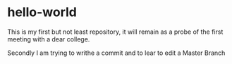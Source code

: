 # hello-world
This is my first but not least repository, it will remain as a probe of the first meeting with a dear college.

Secondly I am trying to writhe a commit and to lear to edit a Master Branch
